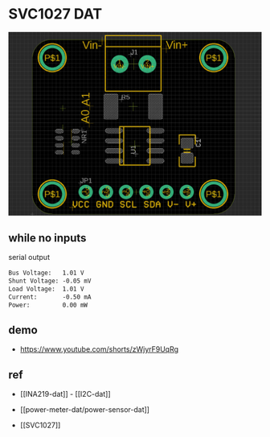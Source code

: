 
# SVC1027 DAT 

![](17-37-17-24-07-2023.png)



## while no inputs 

serial output 

    Bus Voltage:   1.01 V
    Shunt Voltage: -0.05 mV
    Load Voltage:  1.01 V
    Current:       -0.50 mA
    Power:         0.00 mW



## demo 

- https://www.youtube.com/shorts/zWjyrF9UqRg


## ref 

- [[INA219-dat]] - [[I2C-dat]]

- [[power-meter-dat/power-sensor-dat]]

- [[SVC1027]]